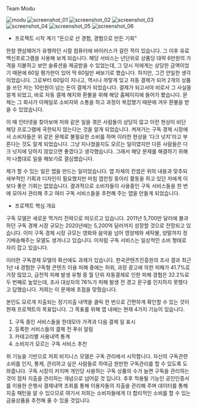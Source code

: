 ﻿Team Modu
 
 ![modu](https://user-images.githubusercontent.com/42999237/92217686-fd64b580-eed2-11ea-8c49-602ebab06fcd.jpg)
![screenshot_01](https://user-images.githubusercontent.com/42999237/92217736-0f465880-eed3-11ea-9aab-8d7e11e237d0.jpg)
![screenshot_02](https://user-images.githubusercontent.com/42999237/92217743-11a8b280-eed3-11ea-81b2-0cf235b1349a.jpg)
![screenshot_03](https://user-images.githubusercontent.com/42999237/92217746-12d9df80-eed3-11ea-8683-bb843b19b5a7.jpg)
![screenshot_04](https://user-images.githubusercontent.com/42999237/92217749-140b0c80-eed3-11ea-97b9-b71229002d33.jpg)
![screenshot_05](https://user-images.githubusercontent.com/42999237/92217752-153c3980-eed3-11ea-99c2-3d7564fbca08.jpg)
![screenshot_06](https://user-images.githubusercontent.com/42999237/92217755-166d6680-eed3-11ea-9326-6c9d67589458.jpg)


- 프로젝트 시작 계기
"돈으로 산 경험, 경험으로 만든 기회"

 한참 랜섬웨어가 유행하던 시절 컴퓨터에 바이러스가 걸린 적이 있습니다. 그 이후 유료 백신프로그램을 사용해 보게 되습니다. 해당 서비스는 년단위로 상품당 대략 6만원의 가격을 지불하고 보안 솔류션을 제공받을 수 있었는데, 그 당시 저에게는 상당한 금액이었기 때문에 60일 평가판이 있어 딱 60일만 써보기로 했습니다. 하지만, 그건 안일한 생각이었습니다. 그로부터 60일이 지나고, 역시나 까맣게 잊고 자동 결제가 되어 2개의 상품을 쓰던 저는 10만원이 넘는 돈이 결제가 되었습니다. 결제가 되고서야 비로서 그 사실을 알게 되었고, 바로 자동 결제 해지와 환불을 위해 해당 홈페이지에 들어가 봤습니다. 문제는 그 회사가 이메일로 소비자와 소통을 하고 과정이 복잡했기 때문에 겨우 환불을 받을 수 있었습니다.

 이 때 인터넷을 찾아보며 저와 같은 일을 겪은 사람들이 상당히 많고 이런 현상이 비단 해당 프로그램에 국한되지 않는다는 것을 알게 되었습니다. 켜져가는 구독 경제 시장에서 소비자들은 위 같은 문제로 불필요한 소비를 하며 이러한 현상을 '다크 넛지'라고 부른다는 것도 알게 되었습니다. 그냥 지나쳤을지도 모르는 일이였지만 다른 사람들은 다크 넛지에 당하지 않았으면 좋겠다고 생각했습니다. 그래서 해당 문제를 해결하기 위해 저 나름대로 일을 해보기로 결심했습니다.

 제가 할 수 있는 일은 앱을 만드는 일이었습니다. 앱 자체의 컨셉은 위의 내용과 맞추되 세부적인 기획과 디자인이 필요했지만 마침 앱런칭 동아리 활동을 하고 있던 저에게 이보다 좋은 기회는 없었습니다. 결과적으로 소비자들이 사용중인 구독 서비스들을 한 번에 모아서 관리해 주고 여러 구독 서비스들을 추천해 주는 앱을 만들게 되었습니다.


- 프로젝트 핵심 개요

 구독 모델은 새로운 먹거리 전략으로 떠오르고 있습니다. 2011년 5,700만 달러에 불과하던 구독 경제 시장 규모는 2020년에는 5,200억 달러까지 성장할 것으로 전망되고 있습니다. 이미 구독 경제 시장 규모는 영화와 음악을 넘어 영양제와 세탁물, 양말까지 정기배송해주는 모델도 생겨나고 있습니다. 이처럼 구독 서비스는 일상적인 소비 형태로 자리 잡고 있습니다.

 이러한 구독경제 모델의 확산에도 과제가 있습니다. 한국콘텐츠진흥원의 조사 결과 최근 1년 내 경험한 구독형 콘텐츠 이용 피해 중에는 허위, 과장 광고에 의한 피해가 41.7%로 가장 많았고, 금전적 피해 발생 유형 중 월 단위 자동결제로 인한 피해 경험은 32.2%로 두 번째로 높았는데, 조사 대상자의 76%가 피해 발생 전 경고 문구를 인지하지 못했다고 답했습니다. 저희는 이 문제에 초점을 맞췄습니다.

 본인도 모르게 지출되는 정기지출 내역을 클릭 한 번으로 간편하게 확인할 수 있는 것이 현재 프로젝트의 목표입니다. 그 목표를 위해 앱 내에는 현재 4가지 기능이 있습니다.

1. 구독 중인 서비스들을 한데모아 가격과 다음 결제 일 표시
2. 등록한 서비스들의 결제 전 푸쉬 알림
3. 카테고리별 사용내역 통계
4. 소비자가 모르는 구독 서비스 추천

 위 기능을 기반으로 저희 비지니스 모델은 구독 관리에서 시작합니다. 자신의 구독관련 소비를 인지, 통제, 관리하고 싶은 사람들로 하여금 원만한 구독관리를 할 수 있도록 도와줍니다. 구독 시장이 커지며 개인당 사용하는 구독 상품의 수가 늘면 구독을 관리하는 것이 점차 지출을 관리하는 개념으로 넘어갈 것 입니다. 추후 적용될 기능인 공인인증서를 이용한 은행사 결제내역 조회를 통해 이용자들의 지출을 관리해 주며 데이터를 통해 지출 패턴을 알 수 있으므로 여기서 저희는 소비자들에게 더 합리적인 소비를 할 수 있는 금융상품을 추천해 줄 수 있을 것입니다.
